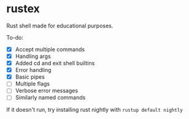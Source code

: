 # rustex
Rust shell made for educational purposes. 

To-do:

- [x] Accept multiple commands
- [x] Handling args
- [x] Added cd and exit shell builtins
- [x] Error handling 
- [x] Basic pipes
- [ ] Multiple flags
- [ ] Verbose error messages
- [ ] Similarly named commands

If it doesn't run, try installing rust nightly with `rustup default nightly`